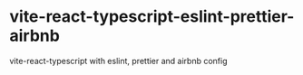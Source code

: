 # vite-react-typescript-eslint-prettier-airbnb
vite-react-typescript with eslint, prettier and airbnb config
